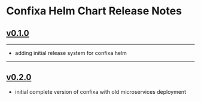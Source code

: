 # Confixa Helm Chart Release Notes

## [v0.1.0](https://github.com/confixa/confixa-as-a-helm/blob/release/v0.1.0/Readme.md)

---

* adding initial release system for confixa helm

---

## [v0.2.0](https://github.com/confixa/confixa-as-a-helm/blob/release/v0.2.0/Readme.md)

* initial complete version of confixa with old microservices deployment
